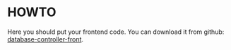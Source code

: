 # HOWTO

Here you should put your frontend code.
You can download it from github: [database-controller-front](https://github.com/laruss/database-controller-front).